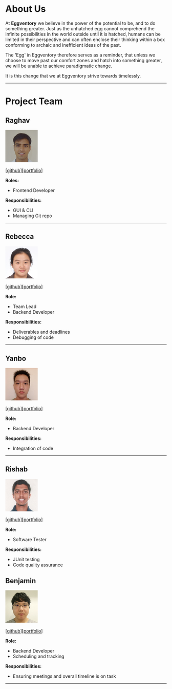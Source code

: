 # About Us

At **Eggventory** we believe in the power of the potential to be, and to do something greater. Just as the unhatched egg cannot comprehend the infinite possibilities in the world outside until it is hatched, humans can be limited in their perspective and can often enclose their thinking within a box conforming to archaic and inefficient ideas of the past. 

The 'Egg' in Eggventory therefore serves as a reminder, that unless we choose to move past our comfort zones and hatch into something greater, we will be unable to achieve paradigmatic change.

It is this change that we at Eggventory strive towards timelessly.

---

# Project Team

## Raghav
<p align = "left"> <img src="./images/Raghav-B.png" alt="Raghav" height=20% width=20%> </p>

[[github](https://github.com/Raghav-B)][[portfolio](https://github.com/Raghav-B)]

**Roles:** 
* Frontend Developer

**Responsibilities:** 
* GUI & CLI
* Managing Git repo

---

## Rebecca
<p align = "left"> <img src="./images/cyanoei.png" alt="Rebecca" height=20% width=20%> </p>

[[github](https://github.com/cyanoei)][[portfolio](https://github.com/cyanoei)]

**Role:**
* Team Lead
* Backend Developer
  
**Responsibilities:**
* Deliverables and deadlines
* Debugging of code

---

## Yanbo
<p align = "left"> <img src="./images/yanprosobo.png" alt="Yan Bo" height=20% width=20%> </p>

[[github](https://github.com/yanprosobo)][[portfolio](https://github.com/yanprosobo)]

**Role:** 
* Backend Developer
  
**Responsibilities:** 
* Integration of code

---

## Rishab
<p align = "left"> <img src="./images/patwaririshab.png" alt="Rishab" height=20% width=20%> </p>

[[github](https://github.com/patwaririshab)][[portfolio](https://github.com/patwaririshab)]

**Role:**
* Software Tester  

**Responsibilities:** 
* JUnit testing
* Code quality assurance

## Benjamin
<p align = "left"> <img src="./images/Deculsion.png" alt="Benjamin" height=20% width=20%> </p>

[[github](https://github.com/Deculsion)][[portfolio](https://github.com/Deculsion)]

**Role:**
* Backend Developer
* Scheduling and tracking
  
**Responsibilities:**
* Ensuring meetings and overall timeline is on task

---
